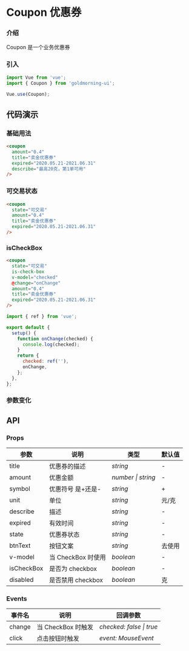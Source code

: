 # Coupon 优惠券

### 介绍

Coupon 是一个业务优惠券

### 引入

```js
import Vue from 'vue';
import { Coupon } from 'goldmorning-ui';

Vue.use(Coupon);
```

## 代码演示

### 基础用法

```html
<coupon
  amount="0.4"
  title="卖金优惠券"
  expired="2020.05.21-2021.06.31"
  describe="最高20克，第1单可用"
/>
```

### 可交易状态

```html
<coupon
  state="可交易"
  amount="0.4"
  title="卖金优惠券"
  expired="2020.05.21-2021.06.31"
/>
```

### isCheckBox

```html
<coupon
  state="可交易"
  is-check-box
  v-model="checked"
  @change="onChange"
  amount="0.4"
  title="卖金优惠券"
  expired="2020.05.21-2021.06.31"
/>
```

```js
import { ref } from 'vue';

export default {
  setup() {
    function onChange(checked) {
      console.log(checked);
    }
    return {
      checked: ref(''),
      onChange,
    };
  },
};
```

### 参数变化

## API

### Props

| 参数       | 说明               | 类型               | 默认值 |
| ---------- | ------------------ | ------------------ | ------ |
| title      | 优惠券的描述       | _string_           | -      |
| amount     | 优惠金额           | _number \| string_ | -      |
| symbol     | 优惠符号 是+还是-  | _string_           | +      |
| unit       | 单位               | _string_           | 元/克  |
| describe   | 描述               | _string_           | -      |
| expired    | 有效时间           | _string_           | -      |
| state      | 优惠券状态         | _string_           | -      |
| btnText    | 按钮文案           | _string_           | 去使用 |
| v-model    | 当 CheckBox 时使用 | _boolean_          | -      |
| isCheckBox | 是否为 checkbox    | _boolean_          | -      |
| disabled   | 是否禁用 checkbox  | _boolean_          | 克     |

### Events

| 事件名 | 说明               | 回调参数                 |
| ------ | ------------------ | ------------------------ |
| change | 当 CheckBox 时触发 | _checked: false \| true_ |
| click  | 点击按钮时触发     | _event: MouseEvent_      |

